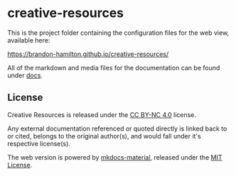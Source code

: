 # creative-resources

This is the project folder containing the configuration files for the web view, available here:

https://brandon-hamilton.github.io/creative-resources/

All of the markdown and media files for the documentation can be found under [docs](/docs).

## License

Creative Resources is released under the [CC BY-NC 4.0](https://creativecommons.org/licenses/by-nc/4.0/) license.

Any external documentation referenced or quoted directly is linked back to or cited, belongs to the original author(s), and would fall under it's respective license(s).

The web version is powered by [mkdocs-material](https://github.com/squidfunk/mkdocs-material), released under the [MIT License](https://github.com/squidfunk/mkdocs-material/blob/master/LICENSE).
